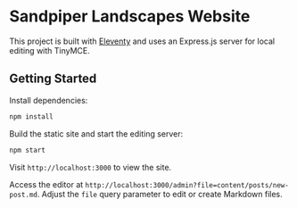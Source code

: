 # Sandpiper Landscapes Website

This project is built with [Eleventy](https://www.11ty.dev/) and uses an Express.js server for local editing with TinyMCE.

## Getting Started

Install dependencies:

```bash
npm install
```

Build the static site and start the editing server:

```bash
npm start
```

Visit `http://localhost:3000` to view the site.

Access the editor at `http://localhost:3000/admin?file=content/posts/new-post.md`. Adjust the `file` query parameter to edit or create Markdown files.

